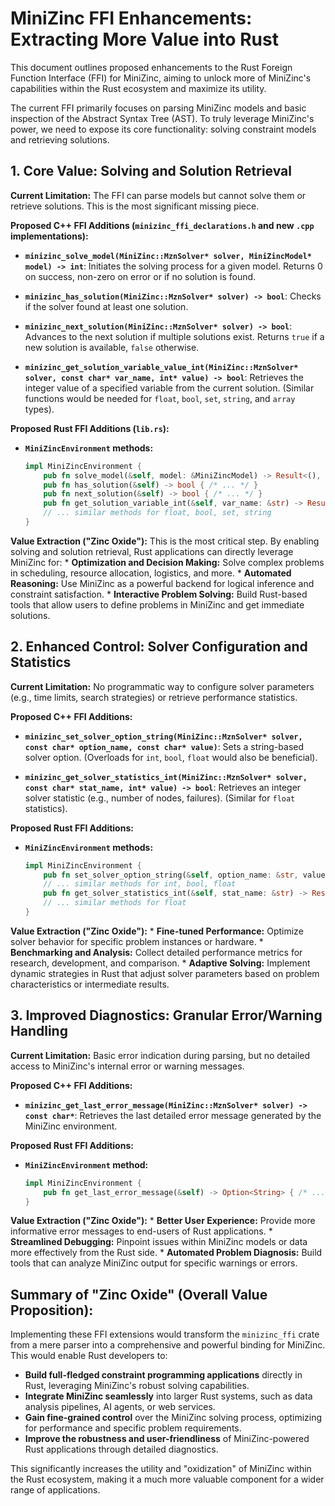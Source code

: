 # MiniZinc FFI Enhancements: Extracting More Value into Rust

This document outlines proposed enhancements to the Rust Foreign Function Interface (FFI) for MiniZinc, aiming to unlock more of MiniZinc's capabilities within the Rust ecosystem and maximize its utility.

The current FFI primarily focuses on parsing MiniZinc models and basic inspection of the Abstract Syntax Tree (AST). To truly leverage MiniZinc's power, we need to expose its core functionality: solving constraint models and retrieving solutions.

## 1. Core Value: Solving and Solution Retrieval

**Current Limitation:** The FFI can parse models but cannot solve them or retrieve solutions. This is the most significant missing piece.

**Proposed C++ FFI Additions (`minizinc_ffi_declarations.h` and new `.cpp` implementations):**

*   **`minizinc_solve_model(MiniZinc::MznSolver* solver, MiniZincModel* model) -> int`**:
    Initiates the solving process for a given model. Returns 0 on success, non-zero on error or if no solution is found.

*   **`minizinc_has_solution(MiniZinc::MznSolver* solver) -> bool`**:
    Checks if the solver found at least one solution.

*   **`minizinc_next_solution(MiniZinc::MznSolver* solver) -> bool`**:
    Advances to the next solution if multiple solutions exist. Returns `true` if a new solution is available, `false` otherwise.

*   **`minizinc_get_solution_variable_value_int(MiniZinc::MznSolver* solver, const char* var_name, int* value) -> bool`**:
    Retrieves the integer value of a specified variable from the current solution. (Similar functions would be needed for `float`, `bool`, `set`, `string`, and `array` types).

**Proposed Rust FFI Additions (`lib.rs`):**

*   **`MiniZincEnvironment` methods:**
    ```rust
    impl MiniZincEnvironment {
        pub fn solve_model(&self, model: &MiniZincModel) -> Result<(), String> { /* ... */ }
        pub fn has_solution(&self) -> bool { /* ... */ }
        pub fn next_solution(&self) -> bool { /* ... */ }
        pub fn get_solution_variable_int(&self, var_name: &str) -> Result<i32, String> { /* ... */ }
        // ... similar methods for float, bool, set, string
    }
    ```

**Value Extraction ("Zinc Oxide"):** This is the most critical step. By enabling solving and solution retrieval, Rust applications can directly leverage MiniZinc for:
    *   **Optimization and Decision Making:** Solve complex problems in scheduling, resource allocation, logistics, and more.
    *   **Automated Reasoning:** Use MiniZinc as a powerful backend for logical inference and constraint satisfaction.
    *   **Interactive Problem Solving:** Build Rust-based tools that allow users to define problems in MiniZinc and get immediate solutions.

## 2. Enhanced Control: Solver Configuration and Statistics

**Current Limitation:** No programmatic way to configure solver parameters (e.g., time limits, search strategies) or retrieve performance statistics.

**Proposed C++ FFI Additions:**

*   **`minizinc_set_solver_option_string(MiniZinc::MznSolver* solver, const char* option_name, const char* value)`**:
    Sets a string-based solver option. (Overloads for `int`, `bool`, `float` would also be beneficial).

*   **`minizinc_get_solver_statistics_int(MiniZinc::MznSolver* solver, const char* stat_name, int* value) -> bool`**:
    Retrieves an integer solver statistic (e.g., number of nodes, failures). (Similar for `float` statistics).

**Proposed Rust FFI Additions:**

*   **`MiniZincEnvironment` methods:**
    ```rust
    impl MiniZincEnvironment {
        pub fn set_solver_option_string(&self, option_name: &str, value: &str) { /* ... */ }
        // ... similar methods for int, bool, float
        pub fn get_solver_statistics_int(&self, stat_name: &str) -> Result<i32, String> { /* ... */ }
        // ... similar methods for float
    }
    ```

**Value Extraction ("Zinc Oxide"):**
    *   **Fine-tuned Performance:** Optimize solver behavior for specific problem instances or hardware.
    *   **Benchmarking and Analysis:** Collect detailed performance metrics for research, development, and comparison.
    *   **Adaptive Solving:** Implement dynamic strategies in Rust that adjust solver parameters based on problem characteristics or intermediate results.

## 3. Improved Diagnostics: Granular Error/Warning Handling

**Current Limitation:** Basic error indication during parsing, but no detailed access to MiniZinc's internal error or warning messages.

**Proposed C++ FFI Additions:**

*   **`minizinc_get_last_error_message(MiniZinc::MznSolver* solver) -> const char*`**:
    Retrieves the last detailed error message generated by the MiniZinc environment.

**Proposed Rust FFI Additions:**

*   **`MiniZincEnvironment` method:**
    ```rust
    impl MiniZincEnvironment {
        pub fn get_last_error_message(&self) -> Option<String> { /* ... */ }
    }
    ```

**Value Extraction ("Zinc Oxide"):**
    *   **Better User Experience:** Provide more informative error messages to end-users of Rust applications.
    *   **Streamlined Debugging:** Pinpoint issues within MiniZinc models or data more effectively from the Rust side.
    *   **Automated Problem Diagnosis:** Build tools that can analyze MiniZinc output for specific warnings or errors.

## Summary of "Zinc Oxide" (Overall Value Proposition):

Implementing these FFI extensions would transform the `minizinc_ffi` crate from a mere parser into a comprehensive and powerful binding for MiniZinc. This would enable Rust developers to:

*   **Build full-fledged constraint programming applications** directly in Rust, leveraging MiniZinc's robust solving capabilities.
*   **Integrate MiniZinc seamlessly** into larger Rust systems, such as data analysis pipelines, AI agents, or web services.
*   **Gain fine-grained control** over the MiniZinc solving process, optimizing for performance and specific problem requirements.
*   **Improve the robustness and user-friendliness** of MiniZinc-powered Rust applications through detailed diagnostics.

This significantly increases the utility and "oxidization" of MiniZinc within the Rust ecosystem, making it a much more valuable component for a wider range of applications.
